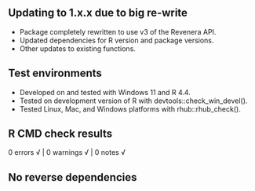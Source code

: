 ## Updating to 1.x.x due to big re-write

* Package completely rewritten to use v3 of the Revenera API. 
* Updated dependencies for R version and package versions.
* Other updates to existing functions.

## Test environments
 
* Developed on and tested with Windows 11 and R 4.4.
* Tested on development version of R with devtools::check_win_devel().
* Tested Linux, Mac, and Windows platforms with rhub::rhub_check().
 
## R CMD check results
 
0 errors √ | 0 warnings √ | 0 notes √
  
## No reverse dependencies